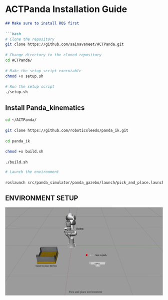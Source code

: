 # ACTPanda Installation Guide

```markdown
## Make sure to install ROS first

```bash
# Clone the repository
git clone https://github.com/sainavaneet/ACTPanda.git

# Change directory to the cloned repository
cd ACTPanda/

# Make the setup script executable
chmod +x setup.sh

# Run the setup script
./setup.sh
```


## Install Panda_kinematics
```bash
cd ~/ACTPanda/

git clone https://github.com/roboticsleeds/panda_ik.git

cd panda_ik

chmod +x build.sh

./build.sh
```

```bash
# Launch the environment

roslaunch src/panda_simulator/panda_gazebo/launch/pick_and_place.launch
```

## ENVIRONMENT SETUP

![Environment Image](https://github.com/sainavaneet/ACTPanda/raw/main/results/env.jpg)
```

